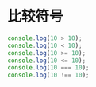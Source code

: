 # 比较符号

```javascript
console.log(10 > 10);
console.log(10 < 10);
console.log(10 >= 10);
console.log(10 <= 10);
console.log(10 === 10);
console.log(10 !== 10);
```
